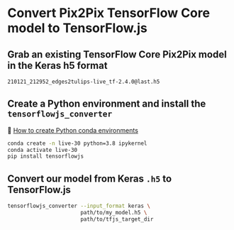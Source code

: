 # Convert Pix2Pix TensorFlow Core model to TensorFlow.js

## Grab an existing TensorFlow Core Pix2Pix model in the Keras h5 format

```bash
210121_212952_edges2tulips-live_tf-2.4.0@last.h5
```

## Create a Python environment and install the `tensorflowjs_converter`

🎥 [How to create Python conda environments](https://www.youtube.com/watch?v=saEm8FJ62kI)

```bash
conda create -n live-30 python=3.8 ipykernel
conda activate live-30
pip install tensorflowjs
```

## Convert our model from Keras `.h5` to TensorFlow.js

```bash
tensorflowjs_converter --input_format keras \
                       path/to/my_model.h5 \
                       path/to/tfjs_target_dir
```

